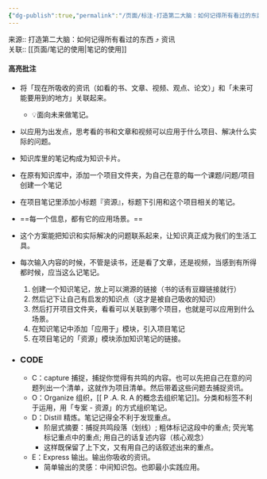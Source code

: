 ```yaml
---
{"dg-publish":true,"permalink":"/页面/标注-打造第二大脑：如何记得所有看过的东西/","noteIcon":"1","created":"2023-05-15T23:35:03.881+08:00","updated":""}
---
```


来源:: 打造第二大脑：如何记得所有看过的东西 ⤴️ 资讯  
关联:: [[页面/笔记的使用\|笔记的使用]]

#### 高亮批注
- 将「现在所吸收的资讯（如看的书、文章、视频、观点、论文）」和「未来可能要用到的地方」关联起来。
  - 💡面向未来做笔记。
- 以应用为出发点，思考看的书和文章和视频可以应用于什么项目、解决什么实际的问题。

- 知识库里的笔记构成为知识卡片。

- 在原有知识库中，添加一个项目文件夹，为自己在意的每一个课题/问题/项目创建一个笔记  

- 在项目笔记里添加小标题『资源』，标题下引用和这个项目相关的笔记。

- ==每一个信息，都有它的应用场景。==  

- 这个方案能把知识和实际解决的问题联系起来，让知识真正成为我们的生活工具。

- 每次输入内容的时候，不管是读书，还是看了文章，还是视频，当感到有所得都时候，应当这么记笔记。

	1. 创建一个知识笔记，放上可以溯源的链接（书的话有豆瓣链接就行）
	2. 然后记下让自己有启发的知识点（这才是被自己吸收的知识）
	3. 然后打开项目文件夹，看看可以关联到哪个项目，也就是可以应用到什么场景。
	4. 在知识笔记中添加「应用于」模块，引入项目笔记
	5. 在项目笔记的「资源」模块添加知识笔记的链接。

- ### CODE

	- C：capture 捕捉，捕捉你觉得有共鸣的内容。也可以先把自己在意的问题列出一个清单，这就作为项目清单。然后带着这些问题去捕捉资讯。
	- O：Organize 组织，\[\[ P .A. R. A 的概念去组织笔记\]\]。分类和标签不利于运用，用「专案 - 资源」的方式组织笔记。
	- D：Distill 精炼。笔记记得全不利于发现重点。
	   - 阶层式摘要：捕捉共鸣段落（划线）; 粗体标记这段中的重点; 荧光笔标记重点中的重点; 用自己的话复述内容（核心观念）
	   - 这样既保留了上下文，又有用自己的话叙述出来的重点。
	- E：Express 输出。输出你吸收的资讯。
	   - 简单输出的灵感：中间知识包。也即最小实践应用。
